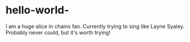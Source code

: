 # hello-world-

I am a huge alice in chains fan. Currently trying to sing like Layne Syaley. Probably never could, but it's worth trying! 


